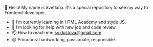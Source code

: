 👋 Hello!
My name is Svetlana. It's a special repository to see my way to Frontend-developer. 

- 🌱 I’m currently learning in HTML Academy and styde JS.
- 🤔 I’m looking for help with new job and code review.
- 📫 How to reach me: sv.dustova@gmail.com.
- 😄 Pronouns: hardworking, passionate, responsible.

